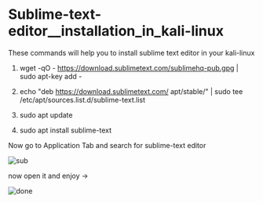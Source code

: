 # Sublime-text-editor__installation_in_kali-linux
These commands will help you to install sublime text editor in your kali-linux 



1. wget -qO - https://download.sublimetext.com/sublimehq-pub.gpg | sudo apt-key add -

2. echo "deb https://download.sublimetext.com/ apt/stable/" | sudo tee /etc/apt/sources.list.d/sublime-text.list

3. sudo apt update

4. sudo apt install sublime-text

Now go to Application Tab and search for sublime-text editor 


![sub](https://user-images.githubusercontent.com/66565192/127731371-a6d8442e-541d-44c2-a901-c7c66b0bb987.PNG)


now open it and enjoy ->

![done](https://user-images.githubusercontent.com/66565192/127731383-6a6b5fe3-0329-42a9-b9c9-0090e62bf96a.PNG)
